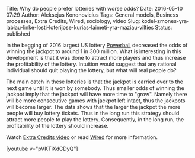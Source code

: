 Title: Why do people prefer lotteries with worse odds?
Date: 2016-05-10 07:29
Author: Aleksejus Kononovicius
Tags: General models, Business processes, Extra Credits, Wired, sociology, video
Slug: kodel-zmones-yra-labiau-linke-losti-loterijose-kurias-laimeti-yra-maziau-vilties
Status: published

In
the begging of 2016 largest US lottery
[Powerball](https://en.wikipedia.org/wiki/Powerball) decreased the odds
of winning the jackpot to around 1 in 300 million. What is interesting
in this development is that it was done to attract more players and thus
increase the profitability of the lottery. Intuition would suggest that
any rational individual should quit playing the lottery, but what will
real people do?

The main catch in these lotteries is that the jackpot is carried over to
the next game until it is won by somebody. Thus smaller odds of winning
the jackpot imply that the jackpot will have more time to "grow". Namely
there will be more consecutive games with jackpot left intact, thus the
jackpots will become larger. The data shows that the larger the jackpot
the more people will buy lottery tickets. Thus in the long run this
strategy should attract more people to play the lottery. Consequently,
in the long run, the profitability of the lottery should increase.

Watch [Extra Credits video](https://www.youtube.com/watch?v=pVKTiXdCDyQ)
or read
[Wired](http://www.wired.com/2016/01/the-fascinating-math-behind-why-you-wont-win-powerball/)
for more information.

[youtube v="pVKTiXdCDyQ"]
